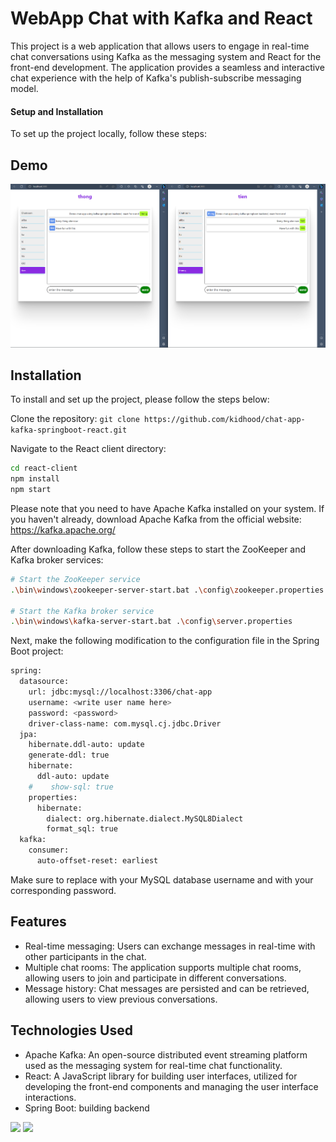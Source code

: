 
# WebApp Chat with Kafka and React
This project is a web application that allows users to engage in real-time chat conversations using Kafka as the messaging system and React for the front-end development. The application provides a seamless and interactive chat experience with the help of Kafka's publish-subscribe messaging model.

#### Setup and Installation
To set up the project locally, follow these steps:




## Demo

![Chat demo](img/chat_demo.png "Chat screen")



## Installation

To install and set up the project, please follow the steps below:

Clone the repository: `git clone https://github.com/kidhood/chat-app-kafka-springboot-react.git`

Navigate to the React client directory:


```bash
cd react-client
npm install
npm start
```

Please note that you need to have Apache Kafka installed on your system. If you haven't already, download Apache Kafka from the official website: https://kafka.apache.org/

After downloading Kafka, follow these steps to start the ZooKeeper and Kafka broker services:

```bash
# Start the ZooKeeper service
.\bin\windows\zookeeper-server-start.bat .\config\zookeeper.properties

# Start the Kafka broker service
.\bin\windows\kafka-server-start.bat .\config\server.properties

```

Next, make the following modification to the configuration file in the Spring Boot project:

```bash
spring:
  datasource:
    url: jdbc:mysql://localhost:3306/chat-app
    username: <write user name here>
    password: <password>
    driver-class-name: com.mysql.cj.jdbc.Driver
  jpa:
    hibernate.ddl-auto: update
    generate-ddl: true
    hibernate:
      ddl-auto: update
    #    show-sql: true
    properties:
      hibernate:
        dialect: org.hibernate.dialect.MySQL8Dialect
        format_sql: true
  kafka:
    consumer:
      auto-offset-reset: earliest

```

Make sure to replace <write user name here> with your MySQL database username and <password> with your corresponding password.


    
## Features

- Real-time messaging: Users can exchange messages in real-time with other participants in the chat.
- Multiple chat rooms: The application supports multiple chat rooms, allowing users to join and participate in different conversations.
- Message history: Chat messages are persisted and can be retrieved, allowing users to view previous conversations.

## Technologies Used

- Apache Kafka: An open-source distributed event streaming platform used as the messaging system for real-time chat functionality.
- React: A JavaScript library for building user interfaces, utilized for developing the front-end components and managing the user interface interactions.
- Spring Boot: building backend

 [![](https://img.shields.io/badge/Email-vanthong07012002@gmail.com-blue?style=flat-square&logo=gmail)](mailto:vanthong07012002@gmail.com)
[![](https://img.shields.io/badge/LinkedIn-linkedin.com/in/kidhood-blue?style=flat-square&logo=linkedin&logoColor=white)](https://linkedin.com/in/kidhood/)
